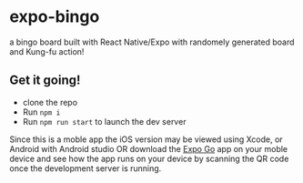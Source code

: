# expo-bingo
a bingo board built with React Native/Expo with randomely generated board and Kung-fu action!

## Get it going!
- clone the repo
- Run `npm i`
- Run `npm run start` to launch the dev server

Since this is a moble app the iOS version may be viewed using Xcode, or Android with Android studio OR download the [Expo Go](https://expo.dev/client) app on your moble device and see how the app runs on your device by scanning the QR code once the development server is running.

